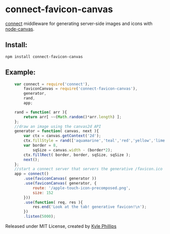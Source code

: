# connect-favicon-canvas
[connect](http://github.com/senchalabs/connect) middleware for generating server-side images and icons with [node-canvas](https://github.com/learnboost/node-canvas).

## Install:

	npm install connect-favicon-canvas

## Example:

```js
    var connect = require('connect'),
        faviconCanvas = require('connect-favicon-canvas'),
        generator,
        rand,
        app;

    rand = function( arr ){
        return arr[ ~~(Math.random()*arr.length) ];
    };
    //draw an image using the canvas2d API    
    generator = function( canvas, next ){
        var ctx = canvas.getContext('2d');
        ctx.fillStyle = rand(['aquamarine','teal','red','yellow','lime']);
        var border = 8,
            sqSize = canvas.width - (border*2);
        ctx.fillRect( border, border, sqSize, sqSize );
        next();
    };
	//start a connect server that servers the generative /favicon.ico
    app = connect()
        .use(faviconCanvas( generator ))
        .use(faviconCanvas( generator, {
            route: '/apple-touch-icon-precomposed.png',
            size: 152
        }))
        .use(function( req, res ){
            res.end('Look at the tab! generative favicon!\n');
        })
        .listen(5000);
```


Released under MIT License, created by [Kyle Phillips](http://haptic-data.com)
